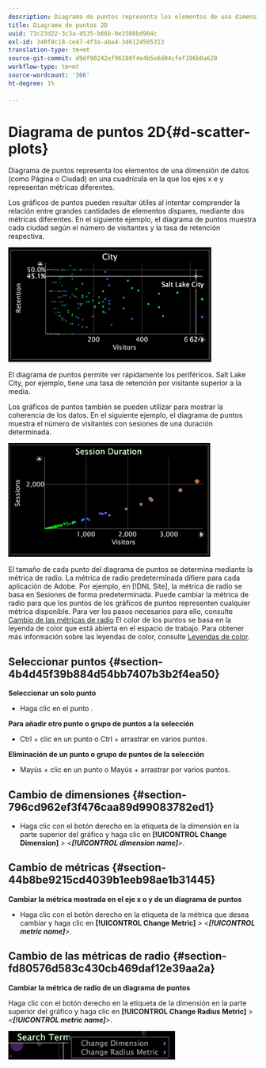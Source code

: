 ```yaml
---
description: Diagrama de puntos representa los elementos de una dimensión de datos (como Página o Ciudad) en una cuadrícula en la que los ejes x e y representan métricas diferentes.
title: Diagrama de puntos 2D
uuid: 73c23d22-3c3a-4535-b66b-0e3508bd904c
exl-id: 340f8c18-ce47-4f3a-aba4-3d6124505313
translation-type: tm+mt
source-git-commit: d9df90242ef96188f4e4b5e6d04cfef196b0a628
workflow-type: tm+mt
source-wordcount: '366'
ht-degree: 1%

---
```


# Diagrama de puntos 2D{#d-scatter-plots}

Diagrama de puntos representa los elementos de una dimensión de datos (como Página o Ciudad) en una cuadrícula en la que los ejes x e y representan métricas diferentes.

Los gráficos de puntos pueden resultar útiles al intentar comprender la relación entre grandes cantidades de elementos dispares, mediante dos métricas diferentes. En el siguiente ejemplo, el diagrama de puntos muestra cada ciudad según el número de visitantes y la tasa de retención respectiva.

![](assets/vis_ScatterPlot_City.png)

El diagrama de puntos permite ver rápidamente los periféricos. Salt Lake City, por ejemplo, tiene una tasa de retención por visitante superior a la media.

Los gráficos de puntos también se pueden utilizar para mostrar la coherencia de los datos. En el siguiente ejemplo, el diagrama de puntos muestra el número de visitantes con sesiones de una duración determinada.

![](assets/vis_ScatterPlot_SessionDuration.png)

El tamaño de cada punto del diagrama de puntos se determina mediante la métrica de radio. La métrica de radio predeterminada difiere para cada aplicación de Adobe. Por ejemplo, en [!DNL Site], la métrica de radio se basa en Sesiones de forma predeterminada. Puede cambiar la métrica de radio para que los puntos de los gráficos de puntos representen cualquier métrica disponible. Para ver los pasos necesarios para ello, consulte [Cambio de las métricas de radio](../../../home/c-get-started/c-analysis-vis/c-scat-plots.md#section-fd80576d583c430cb469daf12e39aa2a) El color de los puntos se basa en la leyenda de color que está abierta en el espacio de trabajo. Para obtener más información sobre las leyendas de color, consulte [Leyendas de color](../../../home/c-get-started/c-analysis-vis/c-legends/c-color-leg.md#concept-f84d51dc0d6547f981d0642fc2d01358).

## Seleccionar puntos {#section-4b4d45f39b884d54bb7407b3b2f4ea50}

**Seleccionar un solo punto**

* Haga clic en el punto .

**Para añadir otro punto o grupo de puntos a la selección**

* Ctrl + clic en un punto o Ctrl + arrastrar en varios puntos.

**Eliminación de un punto o grupo de puntos de la selección**

* Mayús + clic en un punto o Mayús + arrastrar por varios puntos.

## Cambio de dimensiones {#section-796cd962ef3f476caa89d99083782ed1}

* Haga clic con el botón derecho en la etiqueta de la dimensión en la parte superior del gráfico y haga clic en **[!UICONTROL Change Dimension]** > *&lt;**[!UICONTROL dimension name]**>*.

## Cambio de métricas {#section-44b8be9215cd4039b1eeb98ae1b31445}

**Cambiar la métrica mostrada en el eje x o y de un diagrama de puntos**

* Haga clic con el botón derecho en la etiqueta de la métrica que desea cambiar y haga clic en **[!UICONTROL Change Metric]** > *&lt;**[!UICONTROL metric name]**>*.

## Cambio de las métricas de radio {#section-fd80576d583c430cb469daf12e39aa2a}

**Cambiar la métrica de radio de un diagrama de puntos**

Haga clic con el botón derecho en la etiqueta de la dimensión en la parte superior del gráfico y haga clic en **[!UICONTROL Change Radius Metric]** > *&lt;**[!UICONTROL metric name]**>*.

![](assets/mnu_ScatterPlot_Change.png)
